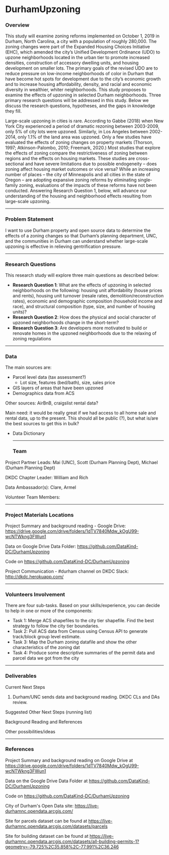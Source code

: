 # DurhamUpzoning
### Overview
This study will examine zoning reforms implemented on October 1, 2019 in Durham, North Carolina, a city with a population of roughly 280,000. The zoning changes were part of the Expanded Housing Choices Initiative (EHC), which amended the city’s Unified Development Ordinance (UDO) to upzone neighborhoods located in the urban tier to promote increased densities, construction of accessory dwelling units, and housing development on smaller lots. The primary goals of the revised UDO are to reduce pressure on low-income neighborhoods of color in Durham that have become hot spots for development due to the city’s economic growth and to increase housing affordability, density, and racial and economic diversity in wealthier, whiter neighborhoods. This study proposes to examine the effects of upzoning in selected Durham neighborhoods. Three primary research questions will be addressed in this study. Below we discuss the research questions, hypotheses, and the gaps in knowledge they fill.

Large-scale upzoning in cities is rare. According to Gabbe (2018) when New York City experienced a period of dramatic rezoning between 2003-2009, only 5% of city lots were upzoned. Similarly, in Los Angeles between 2002-2014, only 1.1% of the land area was upzoned. Only a few studies have evaluated the effects of zoning changes on property markets (Thorson, 1997; Atkinson-Palombo, 2010; Freemark, 2020.) Most studies that explore the effects of zoning compare the restrictiveness of zoning between regions and the effects on housing markets. These studies are cross-sectional and have severe limitations due to possible endogeneity – does zoning affect housing market outcomes or vice versa? While an increasing number of places – the city of Minneapolis and all cities in the state of Oregon – are adopting expansive zoning reforms by eliminating single-family zoning, evaluations of the impacts of these reforms have not been conducted. Answering Research Question 1, below, will advance our understanding of the housing and neighborhood effects resulting from large-scale upzoning.
  
  ----
  ### Problem Statement
  I want to use Durham property and open source data to determine the effects of a zoning changes so that Durham’s planning department, UNC, and the communities in Durham can understand whether large-scale upzoning is effective in relieving gentrification pressure.
  
  ---
  ### Research Questions
  This research study will explore three main questions as described below:
  - **Research Question 1**: What are the effects of upzoning in selected neighborhoods on the following: housing unit affordability (house prices and rents), housing unit turnover (resale rates, demolition/reconstruction rates), economic and demographic composition (household income and race), and structural composition (type, size, and number of housing units)?
  - **Research Question 2**: How does the physical and social character of upzoned neighborhoods change in the short-term?
  - **Research Question 3**: Are developers more motivated to build or renovate homes in the upzoned neighborhoods due to the relaxing of zoning regulations
  
  ---
  ### Data
  The main sources are:
- Parcel level data (tax assessment?)
    - Lot size, features (bed/bath), size, sales price
- GIS layers of areas that have been upzoned
- Demographics data from ACS

Other sources:
AirBnB, craigslist rental data?

Main need: it would be really great if we had access to all home sale and rental data, up to the present. This should all be public (?), but what is/are the best sources to get this in bulk?

- Data Dictionary

  
  --- 
  ### Team
Project Partner Leads: Mai (UNC), Scott (Durham Planning Dept), Michael (Durham Planning Dept)

DKDC Chapter Leader: William and Rich

Data Ambassador(s): Clare, Armel

Volunteer Team Members:

---
### Project Materials Locations

Project Summary and background reading - Google Drive: https://drive.google.com/drive/folders/1dTV7840Mdw_kOgU99-wcNTWkng3FWun1

Data on Google Drive Data Folder: https://github.com/DataKind-DC/DurhamUpzoning

Code on https://github.com/DataKind-DC/DurhamUpzoning

Project Communication - #durham channel on DKDC Slack: http://dkdc.herokuapp.com/

---
### Volunteers Involvement
  There are four sub-tasks. Based on your skills/experience, you can decide to help in one or more of the components:
  - Task 1: Merge ACS shapefiles to the city tier shapefile. Find the best strategy to follow the city tier boundaries.
  - Task 2: Pull ACS data from Census using Census API to generate track/block group level estimate.
  - Task 3: Map the Durham zoning datafile and show the other characteristics of the zoning dat
  - Task 4: Produce some descriptive summaries of the permit data and parcel data we got from the city
  
  ---
  ### Deliverables
Current Next Steps
1. Durham/UNC sends data and background reading. DKDC CLs and DAs review.

Suggested Other Next Steps (running list)

Background Reading and References

Other possibilities/ideas

---
### References
Project Summary and background reading on Google Drive at https://drive.google.com/drive/folders/1dTV7840Mdw_kOgU99-wcNTWkng3FWun1

Data on the Google Drive Data Folder at https://github.com/DataKind-DC/DurhamUpzoning

Code on https://github.com/DataKind-DC/DurhamUpzoning

City of Durham's Open Data site: https://live-durhamnc.opendata.arcgis.com/

Site for parcels dataset can be found at https://live-durhamnc.opendata.arcgis.com/datasets/parcels

Site for building dataset can be found at https://live-durhamnc.opendata.arcgis.com/datasets/all-building-permits-1?geometry=-79.725%2C35.858%2C-77.991%2C36.246
